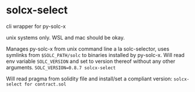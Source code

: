# solcx-select
cli wrapper for py-solc-x

unix systems only. WSL and mac should be okay. 

Manages py-solc-x from unix command line a la solc-selector, uses symlinks from  ``$SOLC_PATH/solc`` to binaries installed by py-solc-x. Will read env variable ``SOLC_VERSION`` and set to version thereof without any other arguments. ``SOLC_VERSION=0.8.7 solcx-select`` 

Will read pragma from solidity file and install/set a compliant version: ``solcx-select for contract.sol``


